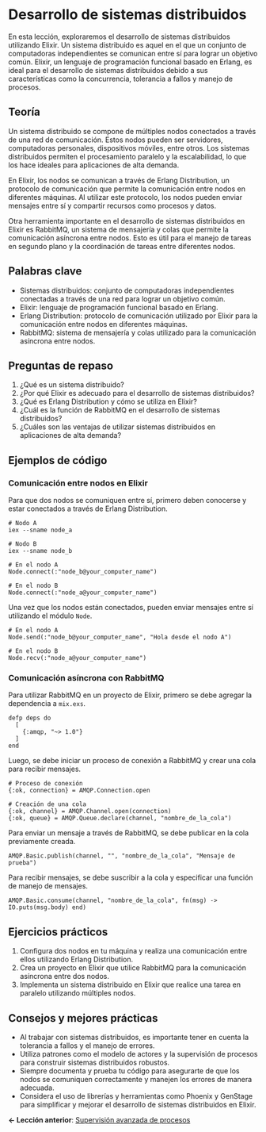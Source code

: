 
# Desarrollo de sistemas distribuidos

En esta lección, exploraremos el desarrollo de sistemas distribuidos utilizando Elixir. Un sistema distribuido es aquel en el que un conjunto de computadoras independientes se comunican entre sí para lograr un objetivo común. Elixir, un lenguaje de programación funcional basado en Erlang, es ideal para el desarrollo de sistemas distribuidos debido a sus características como la concurrencia, tolerancia a fallos y manejo de procesos.

## Teoría

Un sistema distribuido se compone de múltiples nodos conectados a través de una red de comunicación. Estos nodos pueden ser servidores, computadoras personales, dispositivos móviles, entre otros. Los sistemas distribuidos permiten el procesamiento paralelo y la escalabilidad, lo que los hace ideales para aplicaciones de alta demanda.

En Elixir, los nodos se comunican a través de Erlang Distribution, un protocolo de comunicación que permite la comunicación entre nodos en diferentes máquinas. Al utilizar este protocolo, los nodos pueden enviar mensajes entre sí y compartir recursos como procesos y datos.

Otra herramienta importante en el desarrollo de sistemas distribuidos en Elixir es RabbitMQ, un sistema de mensajería y colas que permite la comunicación asíncrona entre nodos. Esto es útil para el manejo de tareas en segundo plano y la coordinación de tareas entre diferentes nodos.

## Palabras clave

- Sistemas distribuidos: conjunto de computadoras independientes conectadas a través de una red para lograr un objetivo común.
- Elixir: lenguaje de programación funcional basado en Erlang.
- Erlang Distribution: protocolo de comunicación utilizado por Elixir para la comunicación entre nodos en diferentes máquinas.
- RabbitMQ: sistema de mensajería y colas utilizado para la comunicación asíncrona entre nodos.

## Preguntas de repaso

1. ¿Qué es un sistema distribuido?
2. ¿Por qué Elixir es adecuado para el desarrollo de sistemas distribuidos?
3. ¿Qué es Erlang Distribution y cómo se utiliza en Elixir?
4. ¿Cuál es la función de RabbitMQ en el desarrollo de sistemas distribuidos?
5. ¿Cuáles son las ventajas de utilizar sistemas distribuidos en aplicaciones de alta demanda?

## Ejemplos de código

### Comunicación entre nodos en Elixir

Para que dos nodos se comuniquen entre sí, primero deben conocerse y estar conectados a través de Erlang Distribution.

```
# Nodo A
iex --sname node_a

# Nodo B
iex --sname node_b

# En el nodo A
Node.connect(:"node_b@your_computer_name")

# En el nodo B
Node.connect(:"node_a@your_computer_name")
```

Una vez que los nodos están conectados, pueden enviar mensajes entre sí utilizando el módulo `Node`.

```
# En el nodo A
Node.send(:"node_b@your_computer_name", "Hola desde el nodo A")

# En el nodo B
Node.recv(:"node_a@your_computer_name")
```

### Comunicación asíncrona con RabbitMQ

Para utilizar RabbitMQ en un proyecto de Elixir, primero se debe agregar la dependencia a `mix.exs`.

```
defp deps do
  [
    {:amqp, "~> 1.0"}
  ]
end
```

Luego, se debe iniciar un proceso de conexión a RabbitMQ y crear una cola para recibir mensajes.

```
# Proceso de conexión
{:ok, connection} = AMQP.Connection.open

# Creación de una cola
{:ok, channel} = AMQP.Channel.open(connection)
{:ok, queue} = AMQP.Queue.declare(channel, "nombre_de_la_cola")
```

Para enviar un mensaje a través de RabbitMQ, se debe publicar en la cola previamente creada.

```
AMQP.Basic.publish(channel, "", "nombre_de_la_cola", "Mensaje de prueba")
```

Para recibir mensajes, se debe suscribir a la cola y especificar una función de manejo de mensajes.

```
AMQP.Basic.consume(channel, "nombre_de_la_cola", fn(msg) -> IO.puts(msg.body) end)
```

## Ejercicios prácticos

1. Configura dos nodos en tu máquina y realiza una comunicación entre ellos utilizando Erlang Distribution.
2. Crea un proyecto en Elixir que utilice RabbitMQ para la comunicación asíncrona entre dos nodos.
3. Implementa un sistema distribuido en Elixir que realice una tarea en paralelo utilizando múltiples nodos.

## Consejos y mejores prácticas

- Al trabajar con sistemas distribuidos, es importante tener en cuenta la tolerancia a fallos y el manejo de errores.
- Utiliza patrones como el modelo de actores y la supervisión de procesos para construir sistemas distribuidos robustos.
- Siempre documenta y prueba tu código para asegurarte de que los nodos se comuniquen correctamente y manejen los errores de manera adecuada.
- Considera el uso de librerías y herramientas como Phoenix y GenStage para simplificar y mejorar el desarrollo de sistemas distribuidos en Elixir.


**<- Lección anterior**: [Supervisión avanzada de procesos](supervision_avanzada_de_procesos.md)

